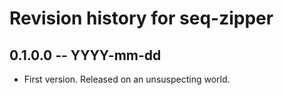 # Revision history for seq-zipper

## 0.1.0.0 -- YYYY-mm-dd

* First version. Released on an unsuspecting world.
